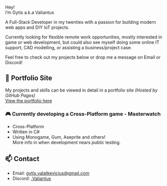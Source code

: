 Hey!  
I’m Gytis a.k.a Valiantus

A Full-Stack Developer in my twenties with a passion for building modern web apps and DIY IoT projects.

Currently looking for flexible remote work opportunities, mostly interested in game or web development, but could also see myself doing some online IT support, CAD modelling, or assisting a business/project case.

Feel free to check out my projects below or drop me a message on Email or Discord!
## 🔗 Portfolio Site
My projects and skills can be viewed in detail in a portfolio site *(Hosted by GitHub Pages)*  
[View the portfolio here](https://valiantusdev.github.io/ValiantusDev/)

### 🎮 Currently developing a Cross-Platform game - Masterwatch
- Cross-Platform
- Written in C#
- Using Monogame, Gum, Aseprite and others!  
More info in when development nears public testing.

## 📫 Contact
- Email: gytis.valatkevicius@gmail.com
- Discord: [.Valiantus](https://discordapp.com/users/186108682583408640)